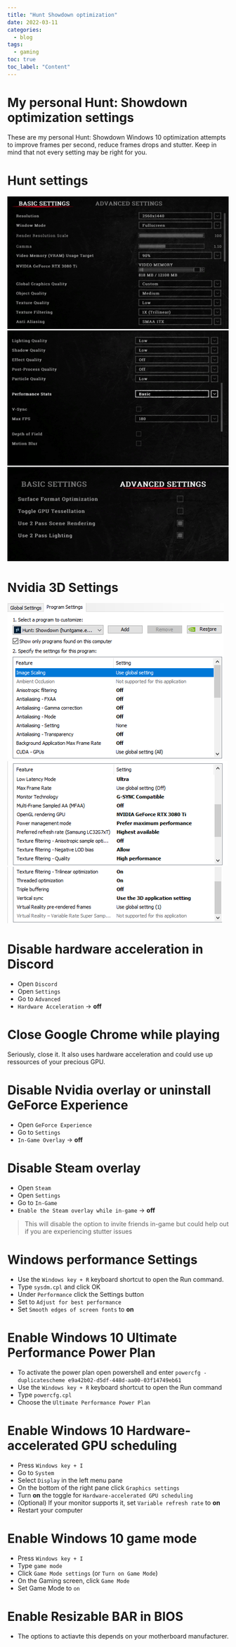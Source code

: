 ```yaml
---
title: "Hunt Showdown optimization"
date: 2022-03-11
categories:
  - blog
tags:
  - gaming
toc: true
toc_label: "Content"
---
```


# My personal Hunt: Showdown optimization settings
These are my personal Hunt: Showdown Windows 10 optimization attempts to improve frames per second, reduce frames drops and stutter. Keep in mind that not every setting may be right for you.

# Hunt settings
![settings1.png](../assets/images/2022-03-11/settings1.jpg) <br />
![settings2.png](../assets/images/2022-03-11/settings2.jpg) <br />
![settings3.png](../assets/images/2022-03-11/settings3.jpg) <br />

# Nvidia 3D Settings
![1.png](../assets/images/2022-03-11/1.png) <br />
![2.png](../assets/images/2022-03-11/2.png) <br />
![3.png](../assets/images/2022-03-11/3.png) <br />

# Disable hardware acceleration in Discord
- Open ```Discord```
- Open ```Settings```
- Go to ```Advanced```
- ```Hardware Acceleration``` -> **off**

# Close Google Chrome while playing 
Seriously, close it. It also uses hardware acceleration and could use up ressources of your precious GPU.

# Disable Nvidia overlay or uninstall GeForce Experience
- Open ```GeForce Experience```
- Go to ```Settings```
- ```In-Game Overlay``` -> **off**

# Disable Steam overlay
- Open ```Steam```
- Open ```Settings```
- Go to ```In-Game``` 
- ```Enable the Steam overlay while in-game``` -> **off** <br />
> This will disable the option to invite friends in-game but could help out if you are experiencing stutter issues

# Windows performance Settings
- Use the ```Windows key + R``` keyboard shortcut to open the Run command.
- Type ```sysdm.cpl``` and click OK
- Under ```Performance``` click the Settings button
- Set to ``` Adjust for best performance ```
- Set ```Smooth edges of screen fonts``` to **on**

# Enable Windows 10 Ultimate Performance Power Plan
- To activate the power plan open powershell and enter
```powercfg -duplicatescheme e9a42b02-d5df-448d-aa00-03f14749eb61```
- Use the ```Windows key + R``` keyboard shortcut to open the Run command
- Type ```powercfg.cpl```
- Choose the ```Ultimate Performance Power Plan```

# Enable Windows 10 Hardware-accelerated GPU scheduling
- Press ```Windows key + I```
- Go to ```System```
- Select ```Display``` in the left menu pane
- On the bottom of the right pane click ```Graphics settings```
- Turn **on** the toggle for ```Hardware-accelerated GPU scheduling```
- (Optional) If your monitor supports it, set ```Variable refresh rate``` to **on**
- Restart your computer

# Enable Windows 10 game mode
- Press ```Windows key + I```
- Type ```game mode```
- Click ```Game Mode settings``` (or ```Turn on Game Mode```)
- On the Gaming screen, click ```Game Mode```
- Set Game Mode to ```on```

# Enable  Resizable BAR in BIOS
- The options to actiavte this depends on your motherboard manufacturer.